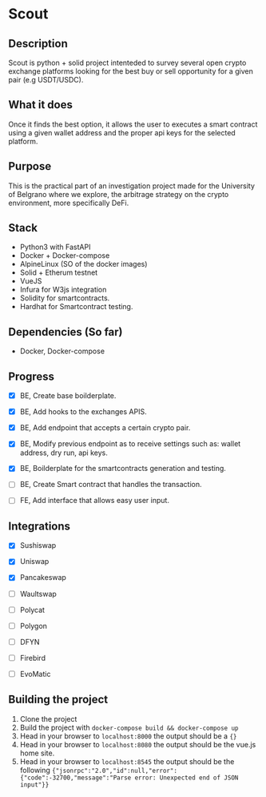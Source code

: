 # Scout

## Description

Scout is python + solid project intenteded to survey several open crypto exchange platforms looking for the best buy or sell opportunity for a given pair (e.g USDT/USDC).

## What it does

Once it finds the best option, it allows the user to executes a smart contract using a given wallet address and the proper api keys for the selected platform.

## Purpose

This is the practical part of an investigation project made for the University of Belgrano where we explore, the arbitrage strategy on the crypto environment, more specifically DeFi.

## Stack

* Python3 with FastAPI
* Docker + Docker-compose
* AlpineLinux (SO of the docker images)
* Solid + Etherum testnet
* VueJS
* Infura for W3js integration
* Solidity for smartcontracts.
* Hardhat for Smartcontract testing.

## Dependencies (So far)

* Docker, Docker-compose


## Progress

- [x] BE, Create base boilderplate.
- [x] BE, Add hooks to the exchanges APIS.
- [x] BE, Add endpoint that accepts a certain crypto pair.
- [x] BE, Modify previous endpoint as to receive settings such as: wallet address, dry run, api keys.
- [x] BE, Boilderplate for the smartcontracts generation and testing.
- [ ] BE, Create Smart contract that handles the transaction.
- [ ] FE, Add interface that allows easy user input.


## Integrations

- [x] Sushiswap
- [x] Uniswap
- [x] Pancakeswap
- [ ] Waultswap
- [ ] Polycat
- [ ] Polygon
- [ ] DFYN
- [ ] Firebird
- [ ] EvoMatic


## Building the project

1. Clone the project
2. Build the project with `docker-compose build && docker-compose up`
3. Head in your browser to `localhost:8000` the output should be a  `{}`
4. Head in your browser to `localhost:8080` the output should be the vue.js home site.
5. Head in your browser to `localhost:8545` the output should be the following
    `{"jsonrpc":"2.0","id":null,"error":{"code":-32700,"message":"Parse error: Unexpected end of JSON input"}}`


